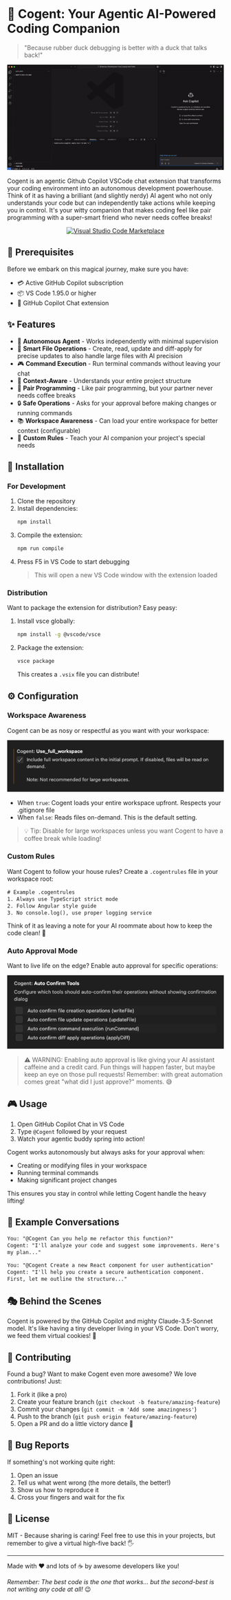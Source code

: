 # 🚀 Cogent: Your Agentic AI-Powered Coding Companion

> "Because rubber duck debugging is better with a duck that talks back!" 

![Cogent Demo](assets/cogent.gif)

Cogent is an agentic Github Copilot VSCode chat extension that transforms your coding environment into an autonomous development powerhouse. Think of it as having a brilliant (and slightly nerdy) AI agent who not only understands your code but can independently take actions while keeping you in control. It's your witty companion that makes coding feel like pair programming with a super-smart friend who never needs coffee breaks!

<div align="center">
  
[![Visual Studio Code Marketplace](https://img.shields.io/visual-studio-marketplace/v/kturung.cogent?color=blue&label=VsCode%20Marketplace&logo=visual-studio-code)](https://marketplace.visualstudio.com/items?itemName=kturung.cogent)

</div>

## 🎯 Prerequisites

Before we embark on this magical journey, make sure you have:

- 💳 Active GitHub Copilot subscription
- 📦 VS Code 1.95.0 or higher
- 🤖 GitHub Copilot Chat extension

## ✨ Features

- 🤖 **Autonomous Agent** - Works independently with minimal supervision
- 📝 **Smart File Operations** - Create, read, update and diff-apply for precise updates to also handle large files with AI precision
- 🎮 **Command Execution** - Run terminal commands without leaving your chat
- 🧠 **Context-Aware** - Understands your entire project structure
- 🤝 **Pair Programming** - Like pair programming, but your partner never needs coffee breaks
- 🔒 **Safe Operations** - Asks for your approval before making changes or running commands
- 📚 **Workspace Awareness** - Can load your entire workspace for better context (configurable)
- 📜 **Custom Rules** - Teach your AI companion your project's special needs

## 🚀 Installation

### For Development

1. Clone the repository
2. Install dependencies:
   ```bash
   npm install
   ```
3. Compile the extension:
   ```bash
   npm run compile
   ```
4. Press F5 in VS Code to start debugging
   > This will open a new VS Code window with the extension loaded

### Distribution

Want to package the extension for distribution? Easy peasy:

1. Install vsce globally:
   ```bash
   npm install -g @vscode/vsce
   ```
2. Package the extension:
   ```bash
   vsce package
   ```
   This creates a `.vsix` file you can distribute!

## ⚙️ Configuration

### Workspace Awareness

Cogent can be as nosy or respectful as you want with your workspace:

![use_full_workspace](assets/use-full-workspace.png)

- When `true`: Cogent loads your entire workspace upfront. Respects your .gitignore file
- When `false`: Reads files on-demand. This is the default setting.

> 💡 Tip: Disable for large workspaces unless you want Cogent to have a coffee break while loading!

### Custom Rules

Want Cogent to follow your house rules? Create a `.cogentrules` file in your workspace root:

```plaintext
# Example .cogentrules
1. Always use TypeScript strict mode
2. Follow Angular style guide
3. No console.log(), use proper logging service
```

Think of it as leaving a note for your AI roommate about how to keep the code clean! 🧹

### Auto Approval Mode

Want to live life on the edge? Enable auto approval for specific operations:

![auto_approve_tools](assets/auto-approve-tools.png)

> ⚠️ WARNING: Enabling auto approval is like giving your AI assistant caffeine and a credit card. Fun things will happen faster, but maybe keep an eye on those pull requests! Remember: with great automation comes great "what did I just approve?" moments. 😅

## 🎮 Usage

1. Open GitHub Copilot Chat in VS Code
2. Type `@Cogent` followed by your request
3. Watch your agentic buddy spring into action!

Cogent works autonomously but always asks for your approval when:
- Creating or modifying files in your workspace
- Running terminal commands
- Making significant project changes

This ensures you stay in control while letting Cogent handle the heavy lifting!

## 💬 Example Conversations

```
You: "@Cogent Can you help me refactor this function?"
Cogent: "I'll analyze your code and suggest some improvements. Here's my plan..."
```

```
You: "@Cogent Create a new React component for user authentication"
Cogent: "I'll help you create a secure authentication component. First, let me outline the structure..."
```

## 🎭 Behind the Scenes

Cogent is powered by the GitHub Copilot and mighty Claude-3.5-Sonnet model. It's like having a tiny developer living in your VS Code. Don't worry, we feed them virtual cookies! 🍪

## 🤝 Contributing

Found a bug? Want to make Cogent even more awesome? We love contributions! Just:

1. Fork it (like a pro)
2. Create your feature branch (`git checkout -b feature/amazing-feature`)
3. Commit your changes (`git commit -m 'Add some amazingness'`)
4. Push to the branch (`git push origin feature/amazing-feature`)
5. Open a PR and do a little victory dance 💃

## 🐛 Bug Reports

If something's not working quite right:

1. Open an issue
2. Tell us what went wrong (the more details, the better!)
3. Show us how to reproduce it
4. Cross your fingers and wait for the fix

## 📜 License

MIT - Because sharing is caring! Feel free to use this in your projects, but remember to give a virtual high-five back! 🖐️

---

Made with ❤️ and lots of ☕ by awesome developers like you!

*Remember: The best code is the one that works... but the second-best is not writing any code at all!* 😉